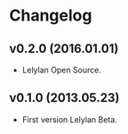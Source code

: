 # Changelog

## v0.2.0 (2016.01.01)

* Lelylan Open Source.
 

## v0.1.0 (2013.05.23)

* First version Lelylan Beta.
